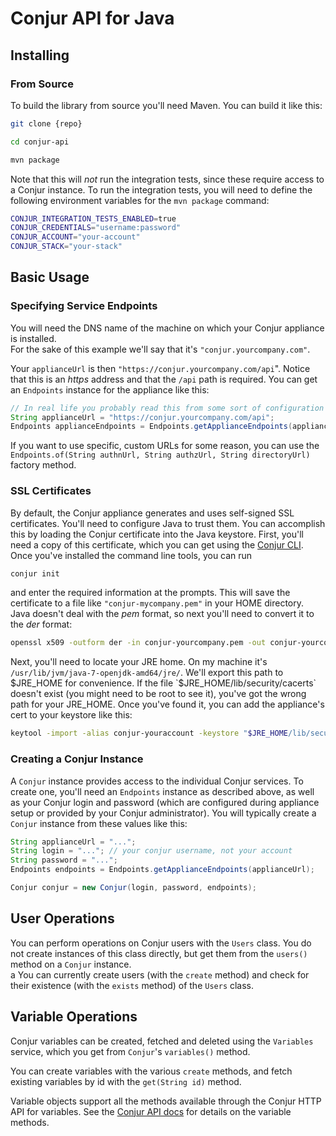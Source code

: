 Conjur API for Java
===================

## Installing

### From Source

To build the library from source you'll need Maven.  You can build it like this:

```bash
git clone {repo}

cd conjur-api

mvn package

```

Note that this will *not* run the integration tests, since these require access to a Conjur instance.  To run the
integration tests, you will need to define the following environment variables for the `mvn package` command:
```bash
CONJUR_INTEGRATION_TESTS_ENABLED=true
CONJUR_CREDENTIALS="username:password"
CONJUR_ACCOUNT="your-account"
CONJUR_STACK="your-stack"
```

## Basic Usage

### Specifying Service Endpoints

You will need the DNS name of the machine on which your Conjur appliance is installed.  
For the sake of this example we'll say that it's `"conjur.yourcompany.com"`.

Your `applianceUrl` is then `"https://conjur.yourcompany.com/api`".  Notice that this is an *https* address and that the
`/api` path is required.  You can get an `Endpoints` instance for the appliance like this:

```java
// In real life you probably read this from some sort of configuration file.
String applianceUrl = "https://conjur.yourcompany.com/api";
Endpoints applianceEndpoints = Endpoints.getApplianceEndpoints(applianceUrl);
```

If you want to use specific, custom URLs for some reason, you can use the 
`Endpoints.of(String authnUrl, String authzUrl, String directoryUrl)` factory method.  


### SSL Certificates

By default, the Conjur appliance generates and uses self-signed SSL certificates. You'll need to configure
Java to trust them. You can accomplish this by loading the Conjur certificate into 
the Java keystore.
First, you'll need a copy of this certificate, which you can get using the [Conjur CLI](linklink).  Once you've 
installed the command line tools, you can run

```bash
conjur init
```

and enter the required information at the prompts.  This will save the certificate to a file like `"conjur-mycompany.pem"`
in your HOME directory.  Java doesn't deal with the *pem* format, so next you'll need to convert it to the *der* format:

```bash
openssl x509 -outform der -in conjur-yourcompany.pem -out conjur-yourcompany.der
```

Next, you'll need to locate your JRE home.   On my machine it's `/usr/lib/jvm/java-7-openjdk-amd64/jre/`.  We'll export
this path to $JRE_HOME for convenience. If the file `$JRE_HOME/lib/security/cacerts` doesn't exist (you might need to be 
root to see it), you've got the wrong path for your JRE_HOME.  Once you've found it, you can add the appliance's cert
to your keystore like this:

```bash
keytool -import -alias conjur-youraccount -keystore "$JRE_HOME/lib/security/cacerts"  -file ./conjur-youraccount.der
```

### Creating a Conjur Instance

A `Conjur` instance provides access to the individual Conjur services.  To create one, you'll need an `Endpoints` instance
as described above, as well as your Conjur login and password (which are configured during appliance setup or provided by 
your Conjur administrator).  You will typically create a `Conjur` instance from these values like this:

```java
String applianceUrl = "...";
String login = "..."; // your conjur username, not your account
String password = "...";
Endpoints endpoints = Endpoints.getApplianceEndpoints(applianceUrl);

Conjur conjur = new Conjur(login, password, endpoints);
```

## User Operations

You can perform operations on Conjur users with the `Users` class.  You do not create instances of this class directly,
but get them from the `users()` method on a `Conjur` instance.  
a
You can currently create users (with the `create` method) and check for their existence (with the `exists` method) of the
`Users` class.



## Variable Operations

Conjur variables can be created, fetched and deleted using the `Variables` service, which you get from `Conjur`'s `variables()`
method.

You can create variables with the various `create` methods, and fetch existing variables by id with the `get(String id)`
method.

Variable objects support all the methods available through the Conjur HTTP API for variables.  See the 
[Conjur API docs](http://developer.conjur.net/reference/services/directory/variable) for details on the variable methods.

